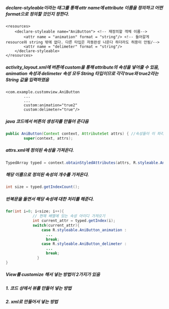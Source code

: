 ##### declare-styleable이라는 태그를 통해 attr name에 attribute 이름을 정의하고 어떤 format으로 정의할 것인지 정한다.
```
<resources>
    <declare-styleable name="AniButton"> <!-- 재정의할 객체 이름-->
        <attr name = "animation" format = "string"/> <!-- 들어갈게 resource와 string 밖에 없다. 다른 타입은 자동완성 나온다 하더라도 허용이 안됨/-->
        <attr name = "delimeter" format = "string"/>
    </declare-styleable>
</resources>
```

##### activity_layout.xml에 버튼에 custom을 통해 attribute의 속성을 넣어줄 수 있음, animation 속성과 delimeter 속성 모두 String 타입이므로 각각 true와 true2라는 String 값을 입력하였음
```
<com.example.customview.AniButton
        ...
        ...
        custom:animation="true2"
        custom:delimeter="true"/>
```

##### java 코드에서 버튼의 생성자를 만들어 준다음
```java
public AniButton(Context context, AttributeSet attrs) { //속성들이 이 파라미터에 담겨서 넘어온다.
        super(context, attrs);
```
##### attrs.xml에 정의된 속성을 가져온다.
```java
TypedArray typed = context.obtainStyledAttributes(attrs, R.styleable.AniButton);
```
##### 해당 이름으로 정의된 속성의 개수를 가져온다.
```java
int size = typed.getIndexCount();
```
##### 반복문을 돌면서 해당 속성에 대한 처리를 해준다.
```java
for(int i=0; i<size; i++){
            // 현재 배열에 있는 속성 아이디 가져오기
            int current_attr = typed.getIndex(i);
            switch(current_attr){
                case R.styleable.AniButton_animation :
                  ...
                  break;
                case R.styleable.AniButton_delimeter :
                  ...
                  break;
              }
}
```

##### View를 customize 해서 넣는 방법이 2가지가 있음
##### 1. 코드 상에서 뷰를 만들어 넣는 방법
##### 2. xml로 만들어서 넣는 방법
